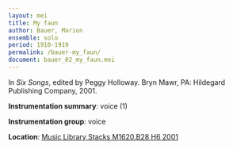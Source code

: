 ```yaml
---
layout: mei
title: My faun
author: Bauer, Marion
ensemble: solo
period: 1910-1919
permalink: /bauer-my_faun/
document: bauer_02_my_faun.mei
---
```


In *Six Songs*, edited by Peggy Holloway. Bryn Mawr, PA: Hildegard Publishing Company, 2001.

**Instrumentation summary**: voice (1)

**Instrumentation group**: voice 

**Location**: <a href="https://tufts-primo.hosted.exlibrisgroup.com/permalink/f/bnf7qa/01TUN_ALMA21107568650003851" target="_blank">Music Library Stacks M1620.B28 H6 2001</a>
